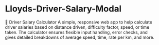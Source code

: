 # Lloyds-Driver-Salary-Modal
🚚 Driver Salary Calculator A simple, responsive web app to help calculate driver salaries based on distance driven, difficulty factor, speed, or time taken. The calculator ensures flexible input handling, error checks, and gives detailed breakdowns of average speed, time, rate per km, and more. 
